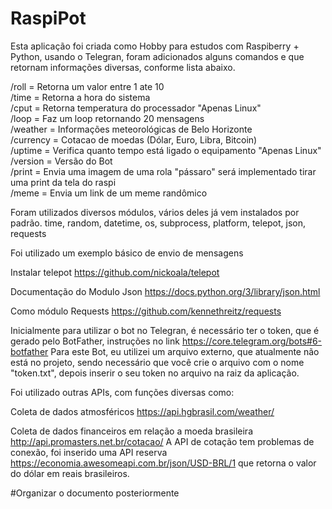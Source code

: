 # RaspiPot

Esta aplicação foi criada como Hobby para estudos com Raspiberry + Python, usando o Telegran, foram adicionados alguns comandos e que retornam informações diversas, conforme lista abaixo.

/roll = Retorna um valor entre 1 ate 10</br>
/time = Retorna a hora do sistema</br>
/cput = Retorna temperatura do processador "Apenas Linux"</br>
/loop = Faz um loop retornando 20 mensagens</br>
/weather = Informações meteorológicas de Belo Horizonte</br>
/currency = Cotacao de moedas (Dólar, Euro, Libra, Bitcoin)</br>
/uptime = Verifica quanto tempo está ligado o equipamento "Apenas Linux"</br>
/version = Versão do Bot</br>
/print = Envia uma imagem de uma rola "pássaro" será implementado tirar uma print da tela do raspi</br>
/meme = Envia um link de um meme randômico</br>

Foram utilizados diversos módulos, vários deles já vem instalados por padrão.
time, random, datetime, os, subprocess, platform, telepot, json, requests 

Foi utilizado um exemplo básico de envio de mensagens 

Instalar telepot
https://github.com/nickoala/telepot

Documentação do Modulo Json
https://docs.python.org/3/library/json.html

Como módulo Requests
https://github.com/kennethreitz/requests

Inicialmente para utilizar o bot no Telegran, é necessário ter o token, que é gerado pelo BotFather, instruções no link https://core.telegram.org/bots#6-botfather
Para este Bot, eu utilizei um arquivo externo, que atualmente não está no projeto, sendo necessário que você crie o arquivo com o nome "token.txt", depois inserir o seu token no arquivo na raiz da aplicação.

Foi utilizado outras APIs, com funções diversas como:

Coleta de dados atmosféricos https://api.hgbrasil.com/weather/

Coleta de dados financeiros em relação a moeda brasileira http://api.promasters.net.br/cotacao/
A API de cotação tem problemas de conexão, foi inserido uma API reserva https://economia.awesomeapi.com.br/json/USD-BRL/1 que retorna o valor do dólar em reais brasileiros.

#Organizar o documento posteriormente